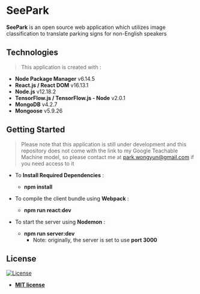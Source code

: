# SeePark

**SeePark** is an open source web application which utilizes image classification to translate parking signs for non-English speakers


## Technologies
> This application is created with :
- **Node Package Manager**    v6.14.5
- **React.js / React DOM**    v16.13.1
- **Node.js**    v12.18.2
- **TensorFlow.js / TensorFlow.js - Node**    v2.0.1
- **MongoDB**    v4.2.7
- **Mongoose**    v5.9.26


## Getting Started
> Please note that this application is still under development and this repository does not come with the link to my Google Teachable Machine model, so please contact me at park.wongyun@gmail.com if you need access to it

- To **Install Required Dependencies** :
  - **npm install**

- To compile the client bundle using **Webpack** :
  - **npm run react:dev**

- To start the server using **Nodemon** :
  - **npm run server:dev**
    - Note: originally, the server is set to use **port 3000**


## License
[![License](http://img.shields.io/:license-mit-blue.svg?style=flat-square)](http://badges.mit-license.org)

- **[MIT license](http://opensource.org/licenses/mit-license.php)**
